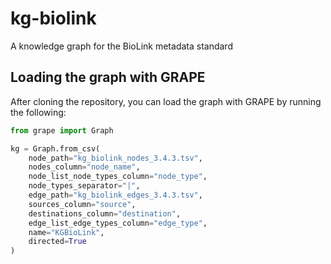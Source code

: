 # kg-biolink
A knowledge graph for the BioLink metadata standard


## Loading the graph with GRAPE
After cloning the repository, you can load the graph with GRAPE by running the following:

```python
from grape import Graph

kg = Graph.from_csv(
    node_path="kg_biolink_nodes_3.4.3.tsv",
    nodes_column="node_name",
    node_list_node_types_column="node_type",
    node_types_separator="|",
    edge_path="kg_biolink_edges_3.4.3.tsv",
    sources_column="source",
    destinations_column="destination",
    edge_list_edge_types_column="edge_type",
    name="KGBioLink",
    directed=True
)
```